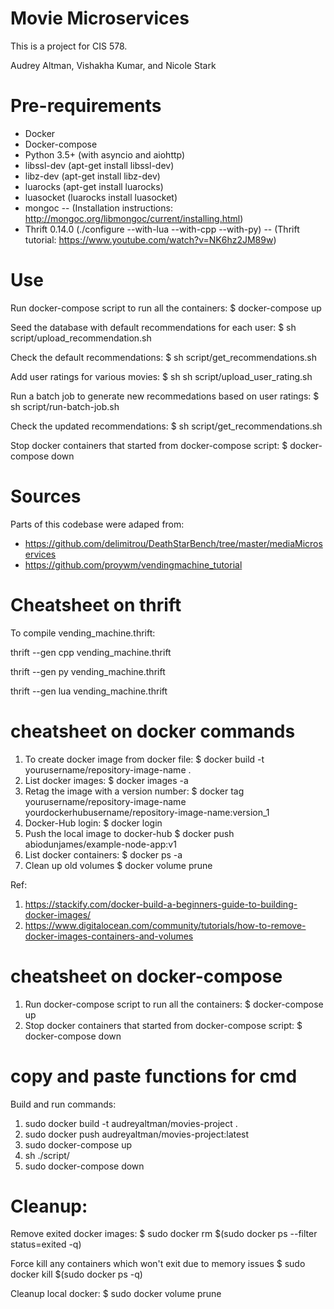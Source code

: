 # Movie Microservices

This is a project for CIS 578.

Audrey Altman, Vishakha Kumar, and Nicole Stark

# Pre-requirements

- Docker
- Docker-compose
- Python 3.5+ (with asyncio and aiohttp)
- libssl-dev (apt-get install libssl-dev)
- libz-dev (apt-get install libz-dev)
- luarocks (apt-get install luarocks)
- luasocket (luarocks install luasocket)
- mongoc
-- (Installation instructions: http://mongoc.org/libmongoc/current/installing.html)
- Thrift 0.14.0 (./configure --with-lua --with-cpp --with-py)
-- (Thrift tutorial: https://www.youtube.com/watch?v=NK6hz2JM89w)

# Use
Run docker-compose script to run all the containers:
$ docker-compose up

Seed the database with default recommendations for each user:
$ sh script/upload_recommendation.sh

Check the default recommendations:
$ sh script/get_recommendations.sh

Add user ratings for various movies:
$ sh sh script/upload_user_rating.sh

Run a batch job to generate new recommedations based on user ratings:
$ sh script/run-batch-job.sh

Check the updated recommendations:
$ sh script/get_recommendations.sh

Stop docker containers that started from docker-compose script:
$ docker-compose down

# Sources

Parts of this codebase were adaped from:
- https://github.com/delimitrou/DeathStarBench/tree/master/mediaMicroservices
- https://github.com/proywm/vendingmachine_tutorial

# Cheatsheet on thrift 

To compile vending_machine.thrift:

thrift --gen cpp vending_machine.thrift

thrift --gen py vending_machine.thrift

thrift --gen lua vending_machine.thrift

# cheatsheet on docker commands

1. To create docker image from docker file:
$ docker build -t yourusername/repository-image-name .
2. List docker images:
$ docker images -a
3. Retag the image with a version number: 
$ docker tag yourusername/repository-image-name yourdockerhubusername/repository-image-name:version_1
4. Docker-Hub login:
$ docker login
5. Push the local image to docker-hub
$ docker push abiodunjames/example-node-app:v1 
6. List docker containers:
$ docker ps -a
7. Clean up old volumes
$ docker volume prune

Ref: 
1. https://stackify.com/docker-build-a-beginners-guide-to-building-docker-images/
2. https://www.digitalocean.com/community/tutorials/how-to-remove-docker-images-containers-and-volumes

# cheatsheet on docker-compose

1. Run docker-compose script to run all the containers:
$ docker-compose up
2. Stop docker containers that started from docker-compose script:
$ docker-compose down

# copy and paste functions for cmd
Build and run commands:
1. sudo docker build -t audreyaltman/movies-project .
2. sudo docker push audreyaltman/movies-project:latest
3. sudo docker-compose up
4. sh ./script/<script-name>
5. sudo docker-compose down
 
# Cleanup:
Remove exited docker images: 
$ sudo docker rm $(sudo docker ps --filter status=exited -q)

Force kill any containers which won't exit due to memory issues
$ sudo docker kill $(sudo docker ps -q)

Cleanup local docker: 
$ sudo docker volume prune

